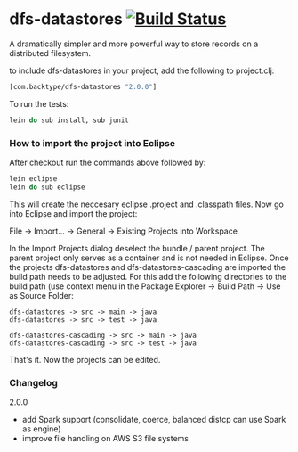 # dfs-datastores [![Build Status](https://secure.travis-ci.org/nathanmarz/dfs-datastores.png?branch=master)](http://travis-ci.org/nathanmarz/dfs-datastores)

A dramatically simpler and more powerful way to store records on a distributed filesystem.

to include dfs-datastores in your project, add the following to project.clj:

```clojure
[com.backtype/dfs-datastores "2.0.0"]
```

To run the tests:

```clojure
lein do sub install, sub junit
```

### How to import the project into Eclipse

After checkout run the commands above followed by:

```clojure
lein eclipse
lein do sub eclipse
```

This will create the neccesary eclipse .project and .classpath files. Now go into Eclipse and import the project:

File -> Import... -> General -> Existing Projects into Workspace

In the Import Projects dialog deselect the bundle / parent project. The parent project only serves as a container and is not needed in Eclipse. Once the projects dfs-datastores and dfs-datastores-cascading are imported the build path needs to be adjusted. For this add the following directories to the build path (use context menu in the Package Explorer -> Build Path -> Use as Source Folder:

```
dfs-datastores -> src -> main -> java
dfs-datastores -> src -> test -> java

dfs-datastores-cascading -> src -> main -> java
dfs-datastores-cascading -> src -> test -> java
```
That's it. Now the projects can be edited.

### Changelog

2.0.0
 - add Spark support (consolidate, coerce, balanced distcp can use Spark as engine)
 - improve file handling on AWS S3 file systems